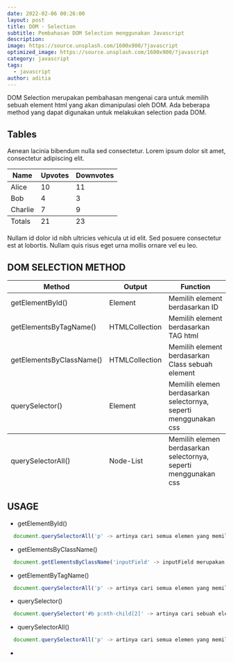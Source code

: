 ```yaml
---
date: 2022-02-06 00:26:00
layout: post
title: DOM - Selection
subtitle: Pembahasan DOM Selection menggunakan Javascript
description:
image: https://source.unsplash.com/1600x900/?javascript
optimized_image: https://source.unsplash.com/1600x900/?javascript
category: javascript
tags:
  - javascript
author: aditia
---
```


DOM Selection merupakan pembahasan mengenai cara untuk memilih sebuah element html yang akan dimanipulasi oleh DOM. Ada beberapa method yang dapat digunakan untuk melakukan selection pada DOM.

## Tables

Aenean lacinia bibendum nulla sed consectetur. Lorem ipsum dolor sit amet, consectetur adipiscing elit.

<table>
  <thead>
    <tr>
      <th>Name</th>
      <th>Upvotes</th>
      <th>Downvotes</th>
    </tr>
  </thead>
  <tfoot>
    <tr>
      <td>Totals</td>
      <td>21</td>
      <td>23</td>
    </tr>
  </tfoot>
  <tbody>
    <tr>
      <td>Alice</td>
      <td>10</td>
      <td>11</td>
    </tr>
    <tr>
      <td>Bob</td>
      <td>4</td>
      <td>3</td>
    </tr>
    <tr>
      <td>Charlie</td>
      <td>7</td>
      <td>9</td>
    </tr>
  </tbody>
</table>

Nullam id dolor id nibh ultricies vehicula ut id elit. Sed posuere consectetur est at lobortis. Nullam quis risus eget urna mollis ornare vel eu leo.

## DOM SELECTION METHOD

<table>
  <thead>
    <tr>
      <th>Method</th>
      <th>Output</th>
      <th>Function</th>
    </tr>
  </thead>
  <tfoot>
    <tr>
      <td>querySelectorAll()</td>
      <td>Node-List</td>
      <td>Memilih elemen berdasarkan selectornya, seperti menggunakan css</td>
    </tr>
  </tfoot>
  <tbody>
    <tr>
      <td>getElementById()</td>
      <td>Element</td>
      <td>Memilih element berdasarkan ID</td>
    </tr>
    <tr>
      <td>getElementsByTagName()</td>
      <td>HTMLCollection</td>
      <td>Memilih element berdasarkan TAG html</td>
    <tr>
      <td>getElementsByClassName()</td>
      <td>HTMLCollection</td>
      <td>Memilih element berdasarkan Class sebuah element</td>
    </tr>
    <tr>
      <td>querySelector()</td>
      <td>Element</td>
      <td>Memilih elemen berdasarkan selectornya, seperti menggunakan css</td>
    </tr>
  </tbody>
</table>

## USAGE

- getElementById()

```javascript
  document.querySelectorAll('p' -> artinya cari semua elemen yang memiliki tag p)
```

- getElementsByClassName()

```javascript
  document.getElementsByClassName('inputField' -> inputField merupakan class dari sebuah element HTML)
```

- getElementByTagName()

```javascript
  document.querySelectorAll('p' -> artinya cari semua elemen yang memiliki tag p)
```

- querySelector()

```javascript
  document.querySelector('#b p:nth-child[2]' -> artinya cari sebuah element yang ID nya b dan cari tag p urutan ke dua)
```

- querySelectorAll()

```javascript
  document.querySelectorAll('p' -> artinya cari semua elemen yang memiliki tag p)
```

-

